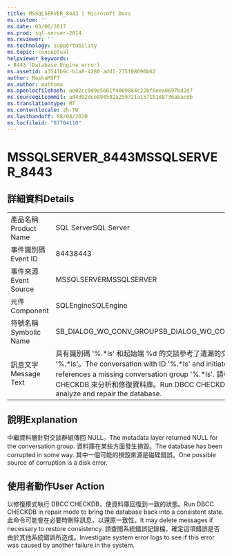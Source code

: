 ```yaml
---
title: MSSQLSERVER_8443 | Microsoft Docs
ms.custom: ''
ms.date: 03/06/2017
ms.prod: sql-server-2014
ms.reviewer: ''
ms.technology: supportability
ms.topic: conceptual
helpviewer_keywords:
- 8443 (Database Engine error)
ms.assetid: a3541b9c-b1a8-4280-add1-275f08696b62
author: MashaMSFT
ms.author: mathoma
ms.openlocfilehash: ae02cc0d9e5661f4069884c22bf6eea0697bd2d7
ms.sourcegitcommit: ad4d92dce894592a259721a1571b1d8736abacdb
ms.translationtype: MT
ms.contentlocale: zh-TW
ms.lasthandoff: 08/04/2020
ms.locfileid: "87704110"
---
```

# <a name="mssqlserver_8443"></a><span data-ttu-id="9e33e-102">MSSQLSERVER_8443</span><span class="sxs-lookup"><span data-stu-id="9e33e-102">MSSQLSERVER_8443</span></span>
    
## <a name="details"></a><span data-ttu-id="9e33e-103">詳細資料</span><span class="sxs-lookup"><span data-stu-id="9e33e-103">Details</span></span>  
  
|||  
|-|-|  
|<span data-ttu-id="9e33e-104">產品名稱</span><span class="sxs-lookup"><span data-stu-id="9e33e-104">Product Name</span></span>|<span data-ttu-id="9e33e-105">SQL Server</span><span class="sxs-lookup"><span data-stu-id="9e33e-105">SQL Server</span></span>|  
|<span data-ttu-id="9e33e-106">事件識別碼</span><span class="sxs-lookup"><span data-stu-id="9e33e-106">Event ID</span></span>|<span data-ttu-id="9e33e-107">8443</span><span class="sxs-lookup"><span data-stu-id="9e33e-107">8443</span></span>|  
|<span data-ttu-id="9e33e-108">事件來源</span><span class="sxs-lookup"><span data-stu-id="9e33e-108">Event Source</span></span>|<span data-ttu-id="9e33e-109">MSSQLSERVER</span><span class="sxs-lookup"><span data-stu-id="9e33e-109">MSSQLSERVER</span></span>|  
|<span data-ttu-id="9e33e-110">元件</span><span class="sxs-lookup"><span data-stu-id="9e33e-110">Component</span></span>|<span data-ttu-id="9e33e-111">SQLEngine</span><span class="sxs-lookup"><span data-stu-id="9e33e-111">SQLEngine</span></span>|  
|<span data-ttu-id="9e33e-112">符號名稱</span><span class="sxs-lookup"><span data-stu-id="9e33e-112">Symbolic Name</span></span>|<span data-ttu-id="9e33e-113">SB_DIALOG_WO_CONV_GROUP</span><span class="sxs-lookup"><span data-stu-id="9e33e-113">SB_DIALOG_WO_CONV_GROUP</span></span>|  
|<span data-ttu-id="9e33e-114">訊息文字</span><span class="sxs-lookup"><span data-stu-id="9e33e-114">Message Text</span></span>|<span data-ttu-id="9e33e-115">具有識別碼 '%.\*ls' 和起始端 %d 的交談參考了遺漏的交談群組 '%.\*ls'。</span><span class="sxs-lookup"><span data-stu-id="9e33e-115">The conversation with ID '%.\*ls' and initiator %d references a missing conversation group '%.\*ls'.</span></span> <span data-ttu-id="9e33e-116">請執行 DBCC CHECKDB 來分析和修復資料庫。</span><span class="sxs-lookup"><span data-stu-id="9e33e-116">Run DBCC CHECKDB to analyze and repair the database.</span></span>|  
  
## <a name="explanation"></a><span data-ttu-id="9e33e-117">說明</span><span class="sxs-lookup"><span data-stu-id="9e33e-117">Explanation</span></span>  
 <span data-ttu-id="9e33e-118">中繼資料層針對交談群組傳回 NULL。</span><span class="sxs-lookup"><span data-stu-id="9e33e-118">The metadata layer returned NULL for the conversation group.</span></span> <span data-ttu-id="9e33e-119">資料庫在某些方面發生損毀。</span><span class="sxs-lookup"><span data-stu-id="9e33e-119">The database has been corrupted in some way.</span></span> <span data-ttu-id="9e33e-120">其中一個可能的損毀來源是磁碟錯誤。</span><span class="sxs-lookup"><span data-stu-id="9e33e-120">One possible source of corruption is a disk error.</span></span>  
  
## <a name="user-action"></a><span data-ttu-id="9e33e-121">使用者動作</span><span class="sxs-lookup"><span data-stu-id="9e33e-121">User Action</span></span>  
 <span data-ttu-id="9e33e-122">以修復模式執行 DBCC CHECKDB，使資料庫回復到一致的狀態。</span><span class="sxs-lookup"><span data-stu-id="9e33e-122">Run DBCC CHECKDB in repair mode to bring the database back into a consistent state.</span></span> <span data-ttu-id="9e33e-123">此命令可能會在必要時刪除訊息，以還原一致性。</span><span class="sxs-lookup"><span data-stu-id="9e33e-123">It may delete messages if necessary to restore consistency.</span></span> <span data-ttu-id="9e33e-124">請查閲系統錯誤記錄檔，確定這項錯誤是否由於其他系統錯誤所造成。</span><span class="sxs-lookup"><span data-stu-id="9e33e-124">Investigate system error logs to see if this error was caused by another failure in the system.</span></span>  
  
  
